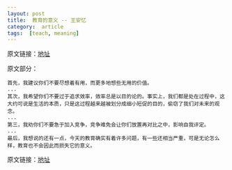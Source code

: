 ```yaml
---
layout: post
title:  教育的意义 -- 王安忆
category:  article
tags:  [teach, meaning]
---
```


原文链接：[地址](http://www.dfdaily.com/html/1170/2012/8/5/837451.shtml)

原文部分：

	首先，我建议你们不要尽想着有用，而更多地想些无用的价值。
	...
	其次，我希望你们不要过于追求效率，效率总是以目的论的。事实上，我们都是处在过程中，这大约可说是生活的本质，只是这过程越来越被划分成细小短促的目的，偷窃了我们对未来的观念。
	...
	第三，我劝你们不要急于加入竞争，竞争难免会让你们放置再对比之中，影响自我评定。
	...
	最后，我想说的还有一点，今天的教育确实有着许多问题，有一些还相当严重，可是无论怎么样，教育也不会因此而损失它的意义。


原文链接：[地址](http://www.dfdaily.com/html/1170/2012/8/5/837451.shtml)